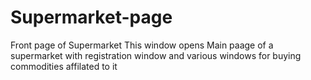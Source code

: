 # Supermarket-page
Front page of Supermarket
This window opens Main paage of a supermarket with registration window and various windows for buying commodities affilated to it
